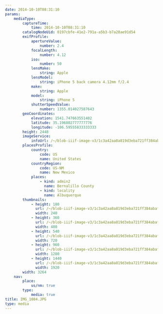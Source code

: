 ```yaml
---
date: 2014-10-10T08:31:10
params:
    mediaType:
        captureTime:
            time: 2014-10-10T08:31:10
        catalogNodeUid: 0197cbfe-41e2-791a-a5b3-b7a28ae91d54
        exifProfile:
            apertureValue:
                number: 2.4
            focalLength:
                number: 4.12
            iso:
                number: 50
            lensMake:
                string: Apple
            lensModel:
                string: iPhone 5 back camera 4.12mm f/2.4
            make:
                string: Apple
            model:
                string: iPhone 5
            shutterSpeedValue:
                number: 1355.014027587643
        geoCoordinates:
            elevation: 1541.747663551402
            latitude: 35.196802777777776
            longitude: -106.59555833333333
        height: 2448
        imageService:
            infoUrl: /~/blob-iiif-image-v3/1c3a42aa8a819d3eba721ff384abaf0d254a14d3986777e383a62eebf1c22f7c/info.json
        placesProfile:
            country:
                code: US
                name: United States
            countryRegion:
                code: US-NM
                name: New Mexico
            places:
                - kind: admin2
                  name: Bernalillo County
                - kind: locality
                  name: Albuquerque
        thumbnails:
            - height: 180
              url: /~/blob-iiif-image-v3/1c3a42aa8a819d3eba721ff384abaf0d254a14d3986777e383a62eebf1c22f7c/full/240%2C180/0/default.jpg
              width: 240
            - height: 360
              url: /~/blob-iiif-image-v3/1c3a42aa8a819d3eba721ff384abaf0d254a14d3986777e383a62eebf1c22f7c/full/480%2C360/0/default.jpg
              width: 480
            - height: 540
              url: /~/blob-iiif-image-v3/1c3a42aa8a819d3eba721ff384abaf0d254a14d3986777e383a62eebf1c22f7c/full/720%2C540/0/default.jpg
              width: 720
            - height: 960
              url: /~/blob-iiif-image-v3/1c3a42aa8a819d3eba721ff384abaf0d254a14d3986777e383a62eebf1c22f7c/full/1280%2C960/0/default.jpg
              width: 1280
            - height: 1440
              url: /~/blob-iiif-image-v3/1c3a42aa8a819d3eba721ff384abaf0d254a14d3986777e383a62eebf1c22f7c/full/1920%2C1440/0/default.jpg
              width: 1920
        width: 3264
    nav:
        place:
            us/nm: true
        type:
            media: true
title: IMG_1084.JPG
type: media
---
```

